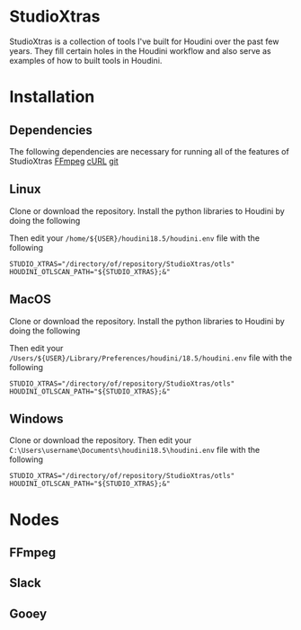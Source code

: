 # StudioXtras

StudioXtras is a collection of tools I've built for Houdini over the past few years. They fill certain holes in the Houdini workflow and also serve as examples of how to built tools in Houdini.


# Installation

## Dependencies

The following dependencies are necessary for running all of the features of StudioXtras
[FFmpeg](https://www.ffmpeg.org/) [cURL](https://curl.se/download.html) [git](https://git-scm.com/download/win)

## Linux

Clone or download the repository. 
Install the python libraries to Houdini by doing the following

Then edit your `/home/${USER}/houdini18.5/houdini.env` file with the following

```
STUDIO_XTRAS="/directory/of/repository/StudioXtras/otls"
HOUDINI_OTLSCAN_PATH="${STUDIO_XTRAS};&"
```

## MacOS

Clone or download the repository. 
Install the python libraries to Houdini by doing the following

Then edit your `/Users/${USER}/Library/Preferences/houdini/18.5/houdini.env` file with the following

```
STUDIO_XTRAS="/directory/of/repository/StudioXtras/otls"
HOUDINI_OTLSCAN_PATH="${STUDIO_XTRAS};&"
```

## Windows
Clone or download the repository. 
Then edit your `C:\Users\username\Documents\houdini18.5\houdini.env` file with the following
```
STUDIO_XTRAS="/directory/of/repository/StudioXtras/otls"
HOUDINI_OTLSCAN_PATH="${STUDIO_XTRAS};&"
```

# Nodes

## FFmpeg
## Slack
## Gooey
